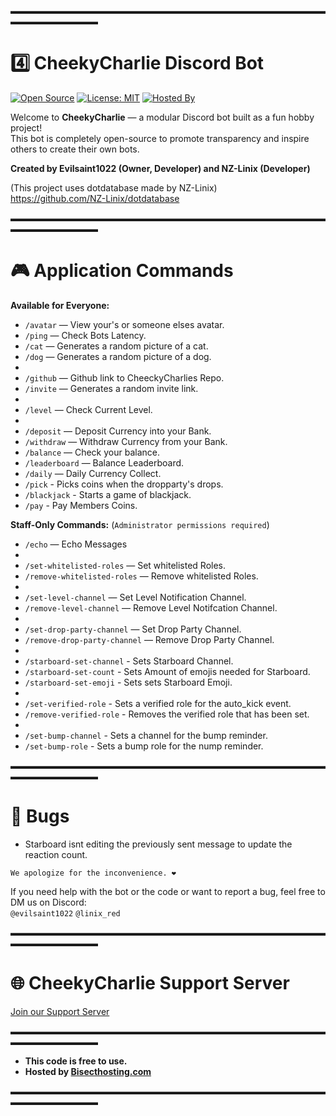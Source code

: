 ▬▬▬▬▬▬▬▬▬▬▬▬▬▬▬▬▬▬▬▬▬▬▬▬▬▬▬▬▬▬▬▬▬▬▬▬▬▬▬▬▬▬▬▬▬▬

# 4️⃣ CheekyCharlie Discord Bot

[![Open Source](https://img.shields.io/badge/Open%20Source-Yes-44cc11)](https://github.com/)
[![License: MIT](https://img.shields.io/badge/License-MIT-yellow.svg)](https://opensource.org/licenses/MIT)
[![Hosted By](https://img.shields.io/badge/Hosted%20By-Bisecthosting.com-blue)](https://bisecthosting.com)

Welcome to **CheekyCharlie** — a modular Discord bot built as a fun hobby project!  
This bot is completely open-source to promote transparency and inspire others to create their own bots.

**Created by Evilsaint1022 (Owner, Developer) and NZ-Linix (Developer)**  
  
(This project uses dotdatabase made by NZ-Linix)  
https://github.com/NZ-Linix/dotdatabase

▬▬▬▬▬▬▬▬▬▬▬▬▬▬▬▬▬▬▬▬▬▬▬▬▬▬▬▬▬▬▬▬▬▬▬▬▬▬▬▬▬▬▬▬▬▬

# 🎮 Application Commands

**Available for Everyone:**

- `/avatar` — View your's or someone elses avatar.
- `/ping` — Check Bots Latency.
- `/cat` — Generates a random picture of a cat.
- `/dog` — Generates a random picture of a dog.
- 
- `/github` — Github link to CheeckyCharlies Repo.
- `/invite` — Generates a random invite link.
- 
- `/level` — Check Current Level.
- 
- `/deposit` — Deposit Currency into your Bank.
- `/withdraw` — Withdraw Currency from your Bank.
- `/balance` — Check your balance.
- `/leaderboard` — Balance Leaderboard.
- `/daily` — Daily Currency Collect.
- `/pick` - Picks coins when the dropparty's drops.
- `/blackjack` - Starts a game of blackjack.
- `/pay` - Pay Members Coins.

**Staff-Only Commands:** (`Administrator permissions required`)

- `/echo` — Echo Messages
- 
- `/set-whitelisted-roles` — Set whitelisted Roles.
- `/remove-whitelisted-roles` — Remove whitelisted Roles.
- 
- `/set-level-channel` — Set Level Notification Channel.
- `/remove-level-channel` — Remove Level Notifcation Channel.
- 
- `/set-drop-party-channel` — Set Drop Party Channel.
- `/remove-drop-party-channel` — Remove Drop Party Channel.
- 
- `/starboard-set-channel` - Sets Starboard Channel.
- `/starboard-set-count` - Sets Amount of emojis needed for Starboard.
- `/starboard-set-emoji` - Sets sets Starboard Emoji.
- 
- `/set-verified-role` - Sets a verified role for the auto_kick event.
- `/remove-verified-role` - Removes the verified role that has been set.
-
- `/set-bump-channel` - Sets a channel for the bump reminder.
- `/set-bump-role` - Sets a bump role for the nump reminder.

▬▬▬▬▬▬▬▬▬▬▬▬▬▬▬▬▬▬▬▬▬▬▬▬▬▬▬▬▬▬▬▬▬▬▬▬▬▬▬▬▬▬▬▬▬▬

# 🐞 Bugs
- Starboard isnt editing the previously sent message to update the reaction count.

`We apologize for the inconvenience. ❤️`

If you need help with the bot or the code or want to report a bug, feel free to DM us on Discord:  
`@evilsaint1022` `@linix_red`

▬▬▬▬▬▬▬▬▬▬▬▬▬▬▬▬▬▬▬▬▬▬▬▬▬▬▬▬▬▬▬▬▬▬▬▬▬▬▬▬▬▬▬▬▬▬

# 🌐 CheekyCharlie Support Server

[Join our Support Server](https://discord.gg/W3ZRZukZmS)

▬▬▬▬▬▬▬▬▬▬▬▬▬▬▬▬▬▬▬▬▬▬▬▬▬▬▬▬▬▬▬▬▬▬▬▬▬▬▬▬▬▬▬▬▬▬

- **This code is free to use.**  
- **Hosted by [Bisecthosting.com](https://bisecthosting.com)**

▬▬▬▬▬▬▬▬▬▬▬▬▬▬▬▬▬▬▬▬▬▬▬▬▬▬▬▬▬▬▬▬▬▬▬▬▬▬▬▬▬▬▬▬▬▬
